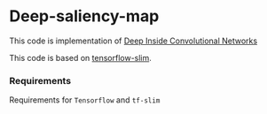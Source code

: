 # Deep-saliency-map
This code is implementation of [Deep Inside Convolutional Networks](https://arxiv.org/abs/1312.6034)

This code is based on [tensorflow-slim](https://github.com/tensorflow/models/tree/master/research/slim).

### Requirements

Requirements for `Tensorflow` and `tf-slim`
